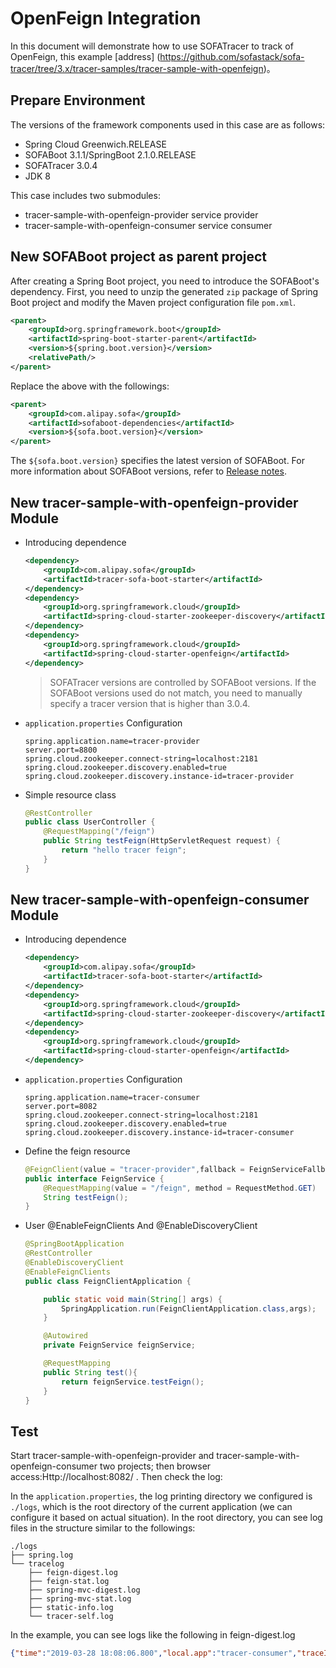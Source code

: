 # OpenFeign Integration

In this document will demonstrate how to use SOFATracer to track of OpenFeign, this example [address] (https://github.com/sofastack/sofa-tracer/tree/3.x/tracer-samples/tracer-sample-with-openfeign)。

## Prepare Environment

The versions of the framework components used in this case are as follows:

* Spring Cloud Greenwich.RELEASE
* SOFABoot 3.1.1/SpringBoot 2.1.0.RELEASE
* SOFATracer 3.0.4 
* JDK 8

This case includes two submodules:

* tracer-sample-with-openfeign-provider  service provider
* tracer-sample-with-openfeign-consumer  service consumer

## New SOFABoot project as parent project

After creating a Spring Boot project, you need to introduce the SOFABoot's dependency. First, you need to unzip the generated `zip` package of Spring Boot project and modify the Maven project configuration file `pom.xml`.

```xml
<parent>
    <groupId>org.springframework.boot</groupId>
    <artifactId>spring-boot-starter-parent</artifactId>
    <version>${spring.boot.version}</version>
    <relativePath/>
</parent>
```

Replace the above with the followings:

```xml
<parent>
    <groupId>com.alipay.sofa</groupId>
    <artifactId>sofaboot-dependencies</artifactId>
    <version>${sofa.boot.version}</version>
</parent>
```
The `${sofa.boot.version}` specifies the latest version of SOFABoot. For more information about SOFABoot versions, refer to [Release notes](https://github.com/sofastack/sofa-boot/releases).

## New tracer-sample-with-openfeign-provider Module

* Introducing dependence 

    ```xml
    <dependency>
        <groupId>com.alipay.sofa</groupId>
        <artifactId>tracer-sofa-boot-starter</artifactId>
    </dependency>
    <dependency>
        <groupId>org.springframework.cloud</groupId>
        <artifactId>spring-cloud-starter-zookeeper-discovery</artifactId>
    </dependency>
    <dependency>
        <groupId>org.springframework.cloud</groupId>
        <artifactId>spring-cloud-starter-openfeign</artifactId>
    </dependency>
    ```
    > SOFATracer versions are controlled by SOFABoot versions. If the SOFABoot versions used do not match, you need to manually specify a tracer version that is higher than 3.0.4.

* `application.properties` Configuration

    ```properties
    spring.application.name=tracer-provider
    server.port=8800
    spring.cloud.zookeeper.connect-string=localhost:2181
    spring.cloud.zookeeper.discovery.enabled=true
    spring.cloud.zookeeper.discovery.instance-id=tracer-provider
    ```
* Simple resource class

    ```java
    @RestController
    public class UserController {
        @RequestMapping("/feign")
        public String testFeign(HttpServletRequest request) {
            return "hello tracer feign";
        }
    }
    ```
## New tracer-sample-with-openfeign-consumer Module

* Introducing dependence 

    ```xml
    <dependency>
        <groupId>com.alipay.sofa</groupId>
        <artifactId>tracer-sofa-boot-starter</artifactId>
    </dependency>
    <dependency>
        <groupId>org.springframework.cloud</groupId>
        <artifactId>spring-cloud-starter-zookeeper-discovery</artifactId>
    </dependency>
    <dependency>
        <groupId>org.springframework.cloud</groupId>
        <artifactId>spring-cloud-starter-openfeign</artifactId>
    </dependency>
    ```

* `application.properties` Configuration

    ```properties
    spring.application.name=tracer-consumer
    server.port=8082
    spring.cloud.zookeeper.connect-string=localhost:2181
    spring.cloud.zookeeper.discovery.enabled=true
    spring.cloud.zookeeper.discovery.instance-id=tracer-consumer
    ```
* Define the feign resource

    ```java
    @FeignClient(value = "tracer-provider",fallback = FeignServiceFallbackFactory.class)
    public interface FeignService {
        @RequestMapping(value = "/feign", method = RequestMethod.GET)
        String testFeign();
    }
    ```
* User @EnableFeignClients And @EnableDiscoveryClient

    ```java
    @SpringBootApplication
    @RestController
    @EnableDiscoveryClient
    @EnableFeignClients
    public class FeignClientApplication {
    
        public static void main(String[] args) {
            SpringApplication.run(FeignClientApplication.class,args);
        }
    
        @Autowired
        private FeignService feignService;
    
        @RequestMapping
        public String test(){
            return feignService.testFeign();
        }
    }
    ```

## Test

Start tracer-sample-with-openfeign-provider and tracer-sample-with-openfeign-consumer two projects; then browser access:Http://localhost:8082/ . Then check the log:

In the `application.properties`, the log printing directory we configured is `./logs`, which is the root directory of the current application (we can configure it based on actual situation). In the root directory, you can see log files in the structure similar to the followings:

```
./logs
├── spring.log
└── tracelog
    ├── feign-digest.log
    ├── feign-stat.log
    ├── spring-mvc-digest.log
    ├── spring-mvc-stat.log
    ├── static-info.log
    └── tracer-self.log
```

In the example, you can see logs like the following in feign-digest.log

```json
{"time":"2019-03-28 18:08:06.800","local.app":"tracer-consumer","traceId":"0a0fe88f1553767685981100124403","spanId":"0.1","request.url":"http://10.15.232.143:8800/feign","method":"GET","result.code":"200","error":"","req.size.bytes":0,"resp.size.bytes":18,"time.cost.milliseconds":206,"current.thread.name":"http-nio-8082-exec-1","remote.host":"10.15.232.143","remote.port":"","component.client.impl":"open-feign","baggage":""}
```
